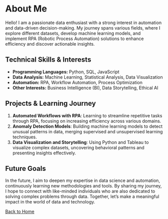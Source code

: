 <link rel="stylesheet" href="style.css">

<div class="container">
  <h1>About Me</h1>
  <p>Hello! I am a passionate data enthusiast with a strong interest in automation and data-driven decision-making. My journey spans various fields, where I explore different datasets, develop machine learning models, and implement RPA (Robotic Process Automation) solutions to enhance efficiency and discover actionable insights.</p>

  <h2>Technical Skills & Interests</h2>
  <ul>
    <li><strong>Programming Languages:</strong> Python, SQL, JavaScript</li>
    <li><strong>Data Analysis:</strong> Machine Learning, Statistical Analysis, Data Visualization</li>
    <li><strong>Automation:</strong> RPA, Workflow Automation, Process Optimization</li>
    <li><strong>Other Interests:</strong> Business Intelligence (BI), Data Storytelling, Ethical AI</li>
  </ul>

  <h2>Projects & Learning Journey</h2>
  <ol>
    <li><strong>Automated Workflows with RPA</strong>: Learning to streamline repetitive tasks through RPA, focusing on increasing efficiency across various domains.</li>
    <li><strong>Anomaly Detection Models</strong>: Building machine learning models to detect unusual patterns in data, merging supervised and unsupervised learning techniques.</li>
    <li><strong>Data Visualization and Storytelling</strong>: Using Python and Tableau to visualize complex datasets, uncovering behavioral patterns and presenting insights effectively.</li>
  </ol>

  <h2>Future Goals</h2>
  <p>In the future, I aim to deepen my expertise in data science and automation, continuously learning new methodologies and tools. By sharing my journey, I hope to connect with like-minded individuals who are also dedicated to solving complex problems through data. Together, let’s make a meaningful impact in the world of data and technology.</p>

  <p><a href="index.md">Back to Home</a></p>
</div>
